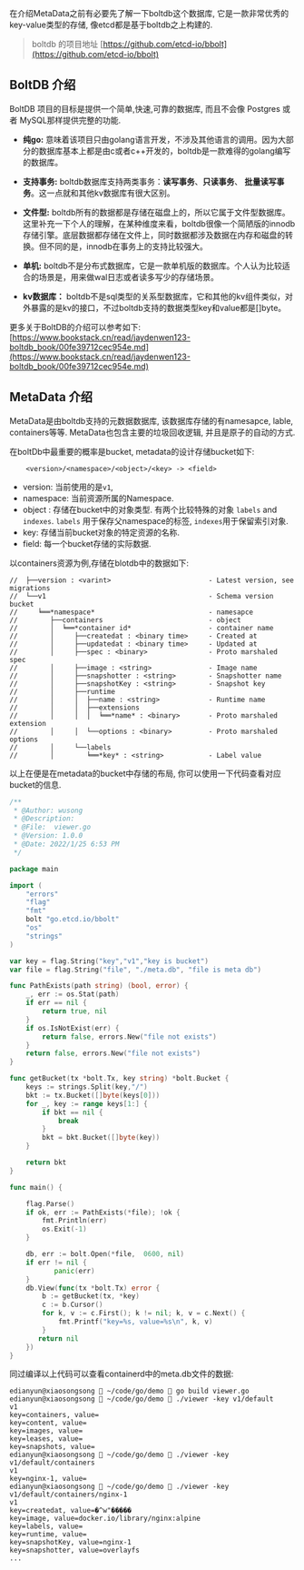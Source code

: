 在介绍MetaData之前有必要先了解一下boltdb这个数据库, 它是一款非常优秀的key-value类型的存储, 像etcd都是基于boltdb之上构建的.

> boltdb 的项目地址 [https://github.com/etcd-io/bbolt](https://github.com/etcd-io/bbolt)
## BoltDB 介绍

BoltDB 项目的目标是提供一个简单,快速,可靠的数据库, 而且不会像 Postgres 或者 MySQL那样提供完整的功能. 
- **纯go:** 意味着该项目只由golang语言开发，不涉及其他语言的调用。因为大部分的数据库基本上都是由c或者c++开发的，boltdb是一款难得的golang编写的数据库。

- **支持事务:** boltdb数据库支持两类事务：**读写事务**、**只读事务**、 **批量读写事务**。这一点就和其他kv数据库有很大区别。

- **文件型:** boltdb所有的数据都是存储在磁盘上的，所以它属于文件型数据库。这里补充一下个人的理解，在某种维度来看，boltdb很像一个简陋版的innodb存储引擎。底层数据都存储在文件上，同时数据都涉及数据在内存和磁盘的转换。但不同的是，innodb在事务上的支持比较强大。

- **单机:** boltdb不是分布式数据库，它是一款单机版的数据库。个人认为比较适合的场景是，用来做wal日志或者读多写少的存储场景。

- **kv数据库：** boltdb不是sql类型的关系型数据库，它和其他的kv组件类似，对外暴露的是kv的接口，不过boltdb支持的数据类型key和value都是[]byte。

更多关于BoltDB的介绍可以参考如下:
[https://www.bookstack.cn/read/jaydenwen123-boltdb_book/00fe39712cec954e.md](https://www.bookstack.cn/read/jaydenwen123-boltdb_book/00fe39712cec954e.md)

## MetaData 介绍

MetaData是由boltdb支持的元数据数据库, 该数据库存储的有namesapce, lable, containers等等.  MetaData也包含主要的垃圾回收逻辑, 并且是原子的自动的方式.

在boltDb中最重要的概率是bucket, metadata的设计存储bucket如下:

```
	<version>/<namespace>/<object>/<key> -> <field>
```

- version:  当前使用的是`v1`, 
- namespace:  当前资源所属的Namespace.
- object : 存储在bucket中的对象类型. 有两个比较特殊的对象 `labels` and `indexes`. `labels` 用于保存父namespace的标签, `indexes`用于保留索引对象.
- key: 存储当前bucket对象的特定资源的名称.
-  field: 每一个bucket存储的实际数据.

以containers资源为例,存储在blotdb中的数据如下:
```
//  ├──version : <varint>                        - Latest version, see migrations  
//  └──v1                                        - Schema version bucket  
//     ╘══*namespace*							 - namesapce 
//        ├──containers  						 - object
//        │  ╘══*container id*  			     - container name
//        │     ├──createdat : <binary time>     - Created at  
//        │     ├──updatedat : <binary time>     - Updated at  
//        │     ├──spec : <binary>               - Proto marshaled spec  
//        │     ├──image : <string>              - Image name  
//        │     ├──snapshotter : <string>        - Snapshotter name  
//        │     ├──snapshotKey : <string>        - Snapshot key  
//        │     ├──runtime  
//        │     │  ├──name : <string>            - Runtime name  
//        │     │  ├──extensions  
//        │     │  │  ╘══*name* : <binary>       - Proto marshaled extension  
//        │     │  └──options : <binary>         - Proto marshaled options  
//        │     └──labels  
//        │        ╘══*key* : <string>           - Label value
```

以上在便是在metadata的bucket中存储的布局, 你可以使用一下代码查看对应bucket的信息.

```go
/**
 * @Author: wusong
 * @Description:
 * @File:  viewer.go
 * @Version: 1.0.0
 * @Date: 2022/1/25 6:53 PM
 */

package main

import (
	"errors"
	"flag"
	"fmt"
	bolt "go.etcd.io/bbolt"
	"os"
	"strings"
)

var key = flag.String("key","v1","key is bucket")
var file = flag.String("file", "./meta.db", "file is meta db")

func PathExists(path string) (bool, error) {
	_, err := os.Stat(path)
	if err == nil {
		return true, nil
	}
	if os.IsNotExist(err) {
		return false, errors.New("file not exists")
	}
	return false, errors.New("file not exists")
}

func getBucket(tx *bolt.Tx, key string) *bolt.Bucket {
	keys := strings.Split(key,"/")
	bkt := tx.Bucket([]byte(keys[0]))
	for _, key := range keys[1:] {
		if bkt == nil {
			break
		}
		bkt = bkt.Bucket([]byte(key))
	}

	return bkt
}

func main() {

	flag.Parse()
	if ok, err := PathExists(*file); !ok {
		fmt.Println(err)
		os.Exit(-1)
	}

    db, err := bolt.Open(*file,  0600, nil)
    if err != nil {
           panic(err)
    }
    db.View(func(tx *bolt.Tx) error {
		b := getBucket(tx, *key)
		c := b.Cursor()
		for k, v := c.First(); k != nil; k, v = c.Next() {
			fmt.Printf("key=%s, value=%s\n", k, v)
		}
       return nil
    })
}
```

同过编译以上代码可以查看containerd中的meta.db文件的数据:

```shell
edianyun@xiaosongsong  ~/code/go/demo  go build viewer.go
edianyun@xiaosongsong  ~/code/go/demo  ./viewer -key v1/default
v1
key=containers, value=
key=content, value=
key=images, value=
key=leases, value=
key=snapshots, value=
edianyun@xiaosongsong  ~/code/go/demo  ./viewer -key v1/default/containers
v1
key=nginx-1, value=
edianyun@xiaosongsong  ~/code/go/demo  ./viewer -key v1/default/containers/nginx-1
v1
key=createdat, value=�^w"�����
key=image, value=docker.io/library/nginx:alpine
key=labels, value=
key=runtime, value=
key=snapshotKey, value=nginx-1
key=snapshotter, value=overlayfs
...
```
